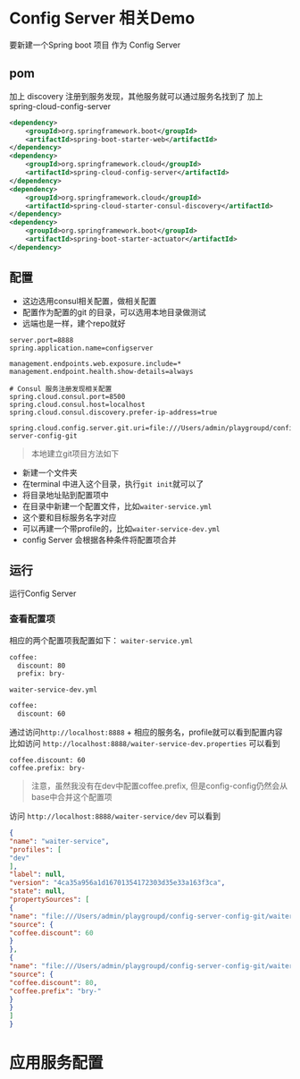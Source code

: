 # Config Server 相关Demo

要新建一个Spring boot 项目 作为 Config Server

## pom
加上 discovery 注册到服务发现，其他服务就可以通过服务名找到了
加上 spring-cloud-config-server
```xml
<dependency>
    <groupId>org.springframework.boot</groupId>
    <artifactId>spring-boot-starter-web</artifactId>
</dependency>
<dependency>
    <groupId>org.springframework.cloud</groupId>
    <artifactId>spring-cloud-config-server</artifactId>
</dependency>
<dependency>
    <groupId>org.springframework.cloud</groupId>
    <artifactId>spring-cloud-starter-consul-discovery</artifactId>
</dependency>
<dependency>
    <groupId>org.springframework.boot</groupId>
    <artifactId>spring-boot-starter-actuator</artifactId>
</dependency>
```
## 配置
* 这边选用consul相关配置，做相关配置
* 配置作为配置的git 的目录，可以选用本地目录做测试  
* 远端也是一样，建个repo就好
```properties
server.port=8888
spring.application.name=configserver

management.endpoints.web.exposure.include=*
management.endpoint.health.show-details=always

# Consul 服务注册发现相关配置
spring.cloud.consul.port=8500
spring.cloud.consul.host=localhost
spring.cloud.consul.discovery.prefer-ip-address=true

spring.cloud.config.server.git.uri=file:///Users/admin/playgroupd/config-server-config-git
```


> 本地建立git项目方法如下
* 新建一个文件夹
* 在terminal 中进入这个目录，执行`git init`就可以了
* 将目录地址贴到配置项中
* 在目录中新建一个配置文件，比如`waiter-service.yml`
 * 这个要和目标服务名字对应
* 可以再建一个带profile的，比如`waiter-service-dev.yml`
 * config Server 会根据各种条件将配置项合并
## 运行
运行Config Server

### 查看配置项
相应的两个配置项我配置如下：
`waiter-service.yml`
```xml
coffee:
  discount: 80
  prefix: bry-
```
`waiter-service-dev.yml`
```xml
coffee:
  discount: 60
```

通过访问`http://localhost:8888` + 相应的服务名，profile就可以看到配置内容
比如访问 `http://localhost:8888/waiter-service-dev.properties` 可以看到
```properties
coffee.discount: 60
coffee.prefix: bry-
```
> 注意，虽然我没有在dev中配置coffee.prefix, 但是config-config仍然会从base中合并这个配置项

访问 `http://localhost:8888/waiter-service/dev` 可以看到
```json
{
"name": "waiter-service",
"profiles": [
"dev"
],
"label": null,
"version": "4ca35a956a1d16701354172303d35e33a163f3ca",
"state": null,
"propertySources": [
{
"name": "file:///Users/admin/playgroupd/config-server-config-git/waiter-service-dev.yml",
"source": {
"coffee.discount": 60
}
},
{
"name": "file:///Users/admin/playgroupd/config-server-config-git/waiter-service.yml",
"source": {
"coffee.discount": 80,
"coffee.prefix": "bry-"
}
}
]
}
```

# 应用服务配置
